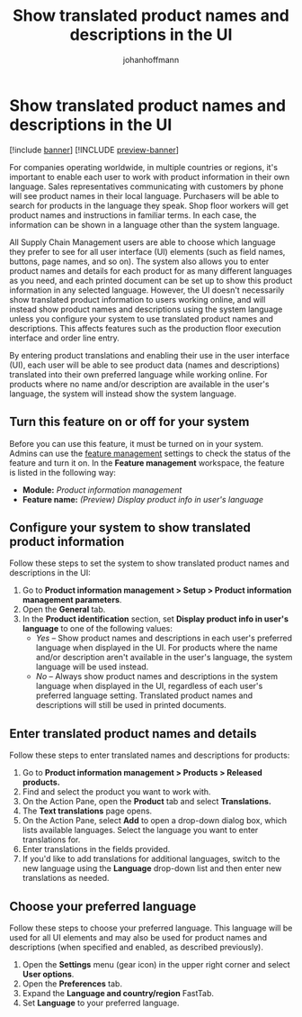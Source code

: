 ﻿---
title: Show translated product names and descriptions in the UI
description: This topic describes how to translate product names and descriptions and how to set up the UI to show product information in each user's preferred language
author: johanhoffmann
ms.author: johanho
ms.reviewer: kamaybac
ms.search.form: EcoResProductParameters, EcoResProductDetailsExtended, SysTranslationDetail, SysUserSetup
ms.topic: how-to
ms.date: 10/14/2022
ms.custom: bap-template
---

# Show translated product names and descriptions in the UI

[!include [banner](../includes/banner.md)]
[!INCLUDE [preview-banner](../includes/preview-banner.md)]
<!-- KFM: Preview until further notice -->

For companies operating worldwide, in multiple countries or regions, it's important to enable each user to work with product information in their own language. Sales representatives communicating with customers by phone will see product names in their local language. Purchasers will be able to search for products in the language they speak. Shop floor workers will get product names and instructions in familiar terms. In each case, the information can be shown in a language other than the system language.

All Supply Chain Management users are able to choose which language they prefer to see for all user interface (UI) elements (such as field names, buttons, page names, and so on). The system also allows you to enter product names and details for each product for as many different languages as you need, and each printed document can be set up to show this product information in any selected language. However, the UI doesn't necessarily show translated product information to users working online, and will instead show product names and descriptions using the system language unless you configure your system to use translated product names and descriptions. This affects features such as the production floor execution interface and order line entry.

By entering product translations and enabling their use in the user interface (UI), each user will be able to see product data (names and descriptions) translated into their own preferred language while working online. For products where no name and/or description are available in the user's language, the system will instead show the system language.

## Turn this feature on or off for your system

Before you can use this feature, it must be turned on in your system. Admins can use the [feature management](../../fin-ops-core/fin-ops/get-started/feature-management/feature-management-overview.md) settings to check the status of the feature and turn it on. In the **Feature management** workspace, the feature is listed in the following way:

- **Module:** *Product information management*
- **Feature name:** *(Preview) Display product info in user's language*

## Configure your system to show translated product information

Follow these steps to set the system to show translated product names and descriptions in the UI:

1. Go to **Product information management \> Setup \> Product information management parameters**.
1. Open the **General** tab.
1. In the **Product identification** section, set **Display product info in user's language** to one of the following values:
    - *Yes* – Show product names and descriptions in each user's preferred language when displayed in the UI. For products where the name and/or description aren't available in the user's language, the system language will be used instead.
    - *No* – Always show product names and descriptions in the system language when displayed in the UI, regardless of each user's preferred language setting. Translated product names and descriptions will still be used in printed documents.

## Enter translated product names and details

Follow these steps to enter translated names and descriptions for products:

1. Go to **Product information management \> Products \> Released products.**
1. Find and select the product you want to work with.
1. On the Action Pane, open the **Product** tab and select **Translations.**
1. The **Text translations** page opens.
1. On the Action Pane, select **Add** to open a drop-down dialog box, which lists available languages. Select the language you want to enter translations for.
1. Enter translations in the fields provided.
1. If you'd like to add translations for additional languages, switch to the new language using the **Language** drop-down list and then enter new translations as needed.

## Choose your preferred language

Follow these steps to choose your preferred language. This language will be used for all UI elements and may also be used for product names and descriptions (when specified and enabled, as described previously).

1. Open the **Settings** menu (gear icon) in the upper right corner and select **User options**.
1. Open the **Preferences** tab.
1. Expand the **Language and country/region** FastTab.
1. Set **Language** to your preferred language.

